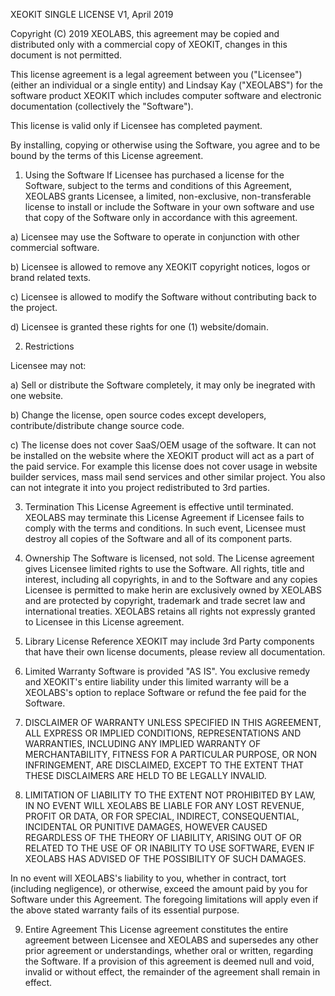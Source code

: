 XEOKIT SINGLE LICENSE
V1, April 2019

Copyright (C) 2019 XEOLABS, this agreement may be
copied and distributed only with a commercial copy of XEOKIT,
changes in this document is not permitted.

This license agreement is a legal agreement between you
("Licensee") (either an individual or a single entity) and
Lindsay Kay ("XEOLABS") for the software product
XEOKIT which includes computer software and electronic
documentation (collectively the "Software").

This license is valid only if Licensee has completed payment.

By installing, copying or otherwise using the Software, you
agree and to be bound by the terms of this License agreement.

1. Using the Software
If Licensee has purchased a license for the Software, subject
to the terms and conditions of this Agreement, XEOLABS grants
Licensee, a limited, non-exclusive, non-transferable license to
install or include the Software in your own software and use
that copy of the Software only in accordance with this agreement.

a) Licensee may use the Software to operate in conjunction with
other commercial software.

b) Licensee is allowed to remove any XEOKIT copyright notices,
logos or brand related texts.

c) Licensee is allowed to modify the Software without contributing
back to the project.

d) Licensee is granted these rights for one (1) website/domain.

2. Restrictions

Licensee may not:

a) Sell or distribute the Software completely, it may
only be inegrated with one website.

b) Change the license, open source codes except developers,
contribute/distribute change source code.

c) The license does not cover SaaS/OEM usage of the software.
It can not be installed on the website where the XEOKIT
product will act as a part of the paid service. For example
this license does not cover usage in website builder services,
mass mail send services and other similar project.
You also can not integrate it into you project
redistributed to 3rd parties.

3. Termination
This License Agreement is effective until terminated. XEOLABS
may terminate this License Agreement if Licensee fails to comply
with the terms and conditions. In such event, Licensee must
destroy all copies of the Software and all of its component
parts.

4. Ownership
The Software is licensed, not sold. The License agreement gives
Licensee limited rights to use the Software. All rights, title
and interest, including all copyrights, in and to the Software
and any copies Licensee is permitted to make herin are exclusively
owned by XEOLABS and are protected by copyright, trademark and
trade secret law and international treaties. XEOLABS retains
all rights not expressly granted to Licensee in this License
agreement.

5. Library License Reference
XEOKIT may include 3rd Party components that have their own
license documents, please review all documentation.

6. Limited Warranty
Software is provided "AS IS". You exclusive remedy and XEOKIT's
entire liability under this limited warranty will be a XEOLABS's
option to replace Software or refund the fee paid for the
Software.

7. DISCLAIMER OF WARRANTY
UNLESS SPECIFIED IN THIS AGREEMENT, ALL EXPRESS OR IMPLIED
CONDITIONS, REPRESENTATIONS AND WARRANTIES, INCLUDING ANY IMPLIED
WARRANTY OF MERCHANTABILITY, FITNESS FOR A PARTICULAR PURPOSE,
OR NON INFRINGEMENT, ARE DISCLAIMED, EXCEPT TO THE EXTENT THAT
THESE DISCLAIMERS ARE HELD TO BE LEGALLY INVALID.

8. LIMITATION OF LIABILITY
TO THE EXTENT NOT PROHIBITED BY LAW, IN NO EVENT WILL XEOLABS
BE LIABLE FOR ANY LOST REVENUE, PROFIT OR DATA, OR FOR SPECIAL,
INDIRECT, CONSEQUENTIAL, INCIDENTAL OR PUNITIVE DAMAGES, HOWEVER
CAUSED REGARDLESS OF THE THEORY OF LIABILITY, ARISING OUT OF OR
RELATED TO THE USE OF OR INABILITY TO USE SOFTWARE, EVEN IF
XEOLABS HAS ADVISED OF THE POSSIBILITY OF SUCH DAMAGES.

In no event will XEOLABS's liability to you, whether in
contract, tort (including negligence), or otherwise, exceed
the amount paid by you for Software under this Agreement. The
foregoing limitations will apply even if the above stated
warranty fails of its essential purpose.

9. Entire Agreement
This License agreement constitutes the entire agreement between
Licensee and XEOLABS and supersedes any other prior agreement
or understandings, whether oral or written, regarding the
Software. If a provision of this agreement is deemed null and
void, invalid or without effect, the remainder of the
agreement shall remain in effect.
